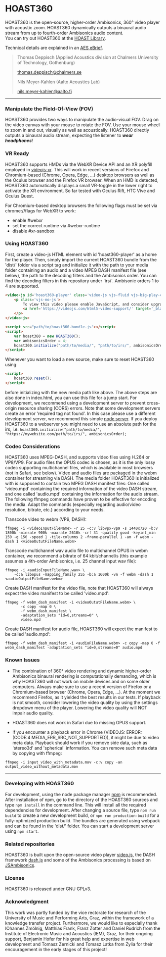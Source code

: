 # HOAST360

HOAST360 is the open-source, higher-order Ambisonics, 360° video player with acoustic zoom. HOAST360 dynamically outputs a binaural audio stream from up to fourth-order Ambisonics audio content.  
You can try out HOAST360 at the [HOAST Library](https://hoast.iem.at).

Technical details are explained in an [AES eBrief](http://www.aes.org/e-lib/browse.cfm?elib=20828).

> Thomas Deppisch (Applied Acoustics division at Chalmers University of Technology, Gothenburg)
>
> thomas.deppisch@chalmers.se
>
> Nils Meyer-Kahlen (Aalto Acoustics Lab)
>
> nils.meyer-kahlen@aalto.fi
>
----------
### Manipulate the Field-Of-View (FOV)
HOAST360 provides two ways to manipulate the audio-visual FOV. Drag on the video canvas with your mouse to rotate the FOV. Use your mouse wheel to zoom in and out, visually as well as acoustically. HOAST360 directly outputs a binaural audio stream, expecting the listener to **_wear headphones_**!

### VR Ready
HOAST360 supports HMDs via the WebXR Device API and an XR polyfill employed in [videojs-xr](https://github.com/thomasdeppisch/videojs-xr). This will work in recent versions of Firefox and Chromium-based (Chrome, Opera, Edge, ...) desktop browsers as well as the Oculus browser and the Firefox VR browser. When an HMD is detected, HOAST360 automatically displays a small VR-toggle in the lower right to activate the XR environment. So far tested with Oculus Rift, HTC Vive and Oculus Quest.

For Chromium-based desktop browsers the following flags must be set via chrome://flags for WebXR to work:
 - enable #webxr
 - set the correct runtime via #webxr-runtime
 - disable #xr-sandbox

### Using HOAST360
First, create a video-js HTML element with id 'hoast360-player' as a home for the player. Then, simply import the current HOAST360 bundle from the 'dist/' folder via a script tag and initialize it with the path to your media folder containing an audio and a video MPEG DASH manifest file (see below), the path to the decoding filters and the Ambisonics order. You can find the decoding filters in this repository under 'irs/'. Ambisonic orders 1 to 4 are supported.
```html
<video-js id='hoast360-player' class='video-js vjs-fluid vjs-big-play-centered ' controls preload='auto' crossorigin="anonymous" data-setup='{}'>
    <p class='vjs-no-js'>
        To view this video please enable JavaScript, and consider upgrading to a web browser that
        <a href='https://videojs.com/html5-video-support/' target='_blank'>supports HTML5 video</a>
    </p>
</video-js>

<script src="path/to/hoast360.bundle.js"></script>
<script>
    var hoast360 = new HOAST360();
    var ambisonicsOrder = 4;
    hoast360.initialize("path/to/media/", "path/to/irs/", ambisonicsOrder);
</script>
```
Whenever you want to load a new source, make sure to reset HOAST360 using
```html
<script>
    hoast360.reset();
</script>
```
before initializing with the new media path like above. The above steps are also done in index.html, you can use this file for a jump start. For development, we recommend using a development server to prevent cross-origin resource sharing (CORS) errors. Note that some development servers create an error 'required tag not found'. In this case please use a different development server, we recommend this simple [node server](https://www.npmjs.com/package/http-server). If you deploy HOAST360 to a webserver you might need to use an absolute path for the irs, i.e.
```hoast360.initialize("path/to/media/", "https://mywebsite.com/path/to/irs/", ambisonicsOrder);```

### Codec Considerations
HOAST360 uses MPEG-DASH, and supports video files using H.264 or VP8/VP9. For audio files the OPUS codec is chosen, as it is the only lossy codec supporting multichannel files, which is available in most browsers (not in Safari, see below). Video and audio files are packaged in the webm container for streaming via DASH. The media folder HOAST360 is initialized with is supposed to contain two MPEG DASH manifest files: One called 'video.mpd' containing the required information of the video DASH stream, and one called 'audio.mpd' containing the information for the audio stream. The following ffmpeg commands have proven to be effective for encoding the media. Adapt the commands (especially regarding audio/video resolution, bitrate, etc.) according to your needs.

Transcode video to webm (VP9, DASH):
```
ffmpeg -i <videoInputFileName> -r 25 -c:v libvpx-vp9 -s 1440x720 -b:v 1800k -minrate 900k -maxrate 2610k -crf 31 -quality good -keyint_min 150 -g 150 -speed 1 -tile-columns 2 -frame-parallel 1 -an -f webm -dash 1 <videoOututFileName.webm>
```
Transcode multichannel wav audio file to multichannel OPUS in webm container, we recommend a bitrate of 64 kbit/channel/s (this example assumes a 4th-order Ambisonics, i.e. 25 channel input wav file):
```
ffmpeg -i <audioInputFileName.wav> \
    -c:a libopus -mapping_family 255 -b:a 1600k -vn -f webm -dash 1 <audioOutputFileName.webm>
```

Create DASH manifest for the video file, note that HOAST360 will always expect the video manifest to be called 'video.mpd':
```
ffmpeg -f webm_dash_manifest -i <videoOututFileName.webm> \
       -c copy -map 0 \
       -f webm_dash_manifest \
       -adaptation_sets "id=0,streams=0" \
       video.mpd
````
Create DASH manifest for audio file, HOAST360 will expect the manifest to be called 'audio.mpd':
```
ffmpeg -f webm_dash_manifest -i <audioFileName.webm> -c copy -map 0 -f webm_dash_manifest -adaptation_sets "id=0,streams=0" audio.mpd
```

### Known Issues
- The combination of 360° video rendering and dynamic higher-order Ambisonics binaural rendering is computationally demanding, which is why HOAST360 will not work on mobile devices and on some older computers. Always make sure to use a recent version of Firefox or a Chromium-based browser (Chrome, Opera, Edge, ...). At the moment we recommend Firefox, as it yielded the best results in our tests. If playback is not smooth, consider lowering the video quality by using the settings dropdown menu of the player. Lowering the video quality will NOT impair audio quality.

- HOAST360 does not work in Safari due to missing OPUS support.

- If you encounter a playback error in Chrome (VIDEOJS: ERROR: (CODE:4 MEDIA_ERR_SRC_NOT_SUPPORTED)), it might be due to video meta data. Playback should work if you remove side data, such as 'stereo3d' and 'spherical' information. You can remove such meta data by copying with ffmpeg:
```
ffmpeg -i input_video_with_metadata.mov -c:v copy -an output_video_without_metadata.mov
```

----------
### Developing with HOAST360
For development, using the node package manager [npm](https://www.npmjs.com/) is recommended. After installation of npm, go to the directory of the HOAST360 sources and type `npm install` in the command line. This will install all the required dependencies for development. After changing a source file, type `npm run build` to create a new development build, or `npm run production-build` for a fully-optimized production build. The bundles are generated using webpack and can be found in the 'dist/' folder. You can start a development server using `npm start`.

### Related repositories
HOAST360 is built upon the open-source video player [video.js](https://videojs.com/), the DASH framework [dash.js](https://github.com/Dash-Industry-Forum/dash.js/wiki) and some of the Ambisonics processing is based on [JSAmbisonics](https://github.com/polarch/JSAmbisonics).

### License
HOAST360 is released under GNU GPLv3.

### Acknowledgment
This work was partly funded by the vice rectorate for research of the University of Music and Performing Arts, Graz, within the framework of a knowledge transfer project. Furthermore, we would like to especially thank IOhannes Zmölnig, Matthias Frank, Franz Zotter and Daniel Rudrich from the Institute of Electronic Music and Acoustics (IEM), Graz, for their ongoing support, Benjamin Hofer for his great help and expertise in web development and Tomasz Zernicki and Tomasz Latka from Zylia for their encouragement in the early stages of this project!
